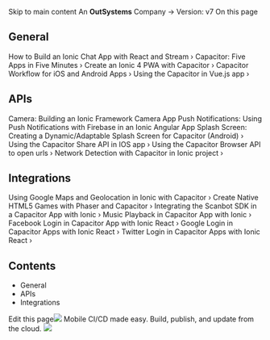 Skip to main content
An **OutSystems** Company →
Version: v7
On this page
## General​
How to Build an Ionic Chat App with React and Stream ›
Capacitor: Five Apps in Five Minutes ›
Create an Ionic 4 PWA with Capacitor ›
Capacitor Workflow for iOS and Android Apps ›
Using the Capacitor in Vue.js app ›
## APIs​
Camera: Building an Ionic Framework Camera App
Push Notifications: Using Push Notifications with Firebase in an Ionic Angular App
Splash Screen: Creating a Dynamic/Adaptable Splash Screen for Capacitor (Android) ›
Using the Capacitor Share API in IOS app ›
Using the Capacitor Browser API to open urls ›
Network Detection with Capacitor in Ionic project ›
## Integrations​
Using Google Maps and Geolocation in Ionic with Capacitor ›
Create Native HTML5 Games with Phaser and Capacitor ›
Integrating the Scanbot SDK in a Capacitor App with Ionic ›
Music Playback in Capacitor App with Ionic ›
Facebook Login in Capacitor App with Ionic React ›
Google Login in Capacitor Apps with Ionic React ›
Twitter Login in Capacitor Apps with Ionic React ›
## Contents
  * General
  * APIs
  * Integrations


Edit this page![](https://images.prismic.io/ionicframeworkcom/50ede1c5-d69d-4c9d-bf0d-4c9ab7c14724_doc-ad-appflow.png?auto=compress,format&rect=0,0,280,200&w=280&h=200)
Mobile CI/CD made easy. Build, publish, and update from the cloud.
![](https://cdn.bizible.com/ipv?_biz_r=&_biz_h=802059049&_biz_u=bfa08d03ffe94cbc8ad825d7c77fcc94&_biz_l=https%3A%2F%2Fcapacitorjs.com%2Fdocs%2Fguides%2Fcommunity&_biz_t=1739803078580&_biz_i=Community%20Guides%20%7C%20Capacitor%20Documentation&_biz_n=50&rnd=592768&cdn_o=a&_biz_z=1739803078581)
